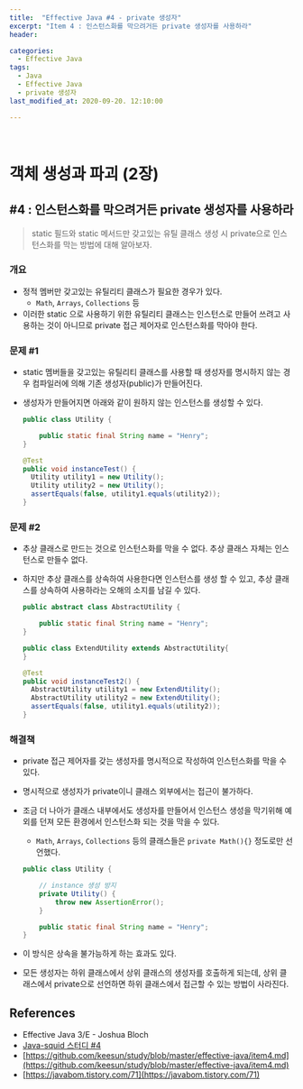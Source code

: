 ```yaml
---
title:  "Effective Java #4 - private 생성자"
excerpt: "Item 4 : 인스턴스화를 막으려거든 private 생성자를 사용하라"
header:

categories:
  - Effective Java
tags:
  - Java
  - Effective Java
  - private 생성자
last_modified_at: 2020-09-20. 12:10:00

---
```


<br>

# 객체 생성과 파괴 (2장)

## #4 : 인스턴스화를 막으려거든 private 생성자를 사용하라

> static 필드와 static 메서드만 갖고있는 유틸 클래스 생성 시 private으로 인스턴스화를 막는 방법에 대해 알아보자.

### 개요

- 정적 멤버만 갖고있는 유틸리티 클래스가 필요한 경우가 있다.
  - `Math`, `Arrays`, `Collections` 등
- 이러한 static 으로 사용하기 위한 유틸리티 클래스는 인스턴스로 만들어 쓰려고 사용하는 것이 아니므로 private 접근 제어자로 인스턴스화를 막아야 한다.



### 문제 #1

- static 멤버들을 갖고있는 유틸리티 클래스를 사용할 때 생성자를 명시하지 않는 경우 컴파일러에 의해 기존 생성자(public)가 만들어진다.

- 생성자가 만들어지면 아래와 같이 원하지 않는 인스턴스를 생성할 수 있다.

  ```java
  public class Utility {
  
      public static final String name = "Henry";
  }
  ```

  ```java
  @Test
  public void instanceTest() {
    Utility utility1 = new Utility();
    Utility utility2 = new Utility();
    assertEquals(false, utility1.equals(utility2));
  }
  ```



### 문제 #2

- 추상 클래스로 만드는 것으로 인스턴스화를 막을 수 없다. 추상 클래스 자체는 인스턴스로 만들수 없다.

- 하지만 추상 클래스를 상속하여 사용한다면 인스턴스를 생성 할 수 있고, 추상 클래스를 상속하여 사용하라는 오해의 소지를 남길 수 있다.

  ```java
  public abstract class AbstractUtility {
  
      public static final String name = "Henry";
  }
  ```

  ```java
  public class ExtendUtility extends AbstractUtility{
  }
  ```

  ```java
  @Test
  public void instanceTest2() {
    AbstractUtility utility1 = new ExtendUtility();
    AbstractUtility utility2 = new ExtendUtility();
    assertEquals(false, utility1.equals(utility2));
  }
  ```



### 해결책

- private 접근 제어자를 갖는 생성자를 명시적으로 작성하여 인스턴스화를 막을 수 있다.

- 명시적으로 생성자가 private이니 클래스 외부에서는 접근이 불가하다.

- 조금 더 나아가 클래스 내부에서도 생성자를 만들어서 인스턴스 생성을 막기위해 예외를 던져 모든 환경에서 인스턴스화 되는 것을 막을 수 있다.

  - `Math`, `Arrays`, `Collections` 등의 클래스들은 `private Math(){}` 정도로만 선언했다.

  ```java
  public class Utility {
  
      // instance 생성 방지
      private Utility() {
          throw new AssertionError();
      }
  
      public static final String name = "Henry";
  }
  ```

- 이 방식은 상속을 불가능하게 하는 효과도 있다.

- 모든 생성자는 하위 클래스에서 상위 클래스의 생성자를 호출하게 되는데, 상위 클래스에서 private으로 선언하면 하위 클래스에서 접근할 수 있는 방법이 사라진다.



## References

- Effective Java 3/E - Joshua Bloch
- [Java-squid 스터디 #4](https://github.com/java-squid/effective-java/issues/4)
- [https://github.com/keesun/study/blob/master/effective-java/item4.md](https://github.com/keesun/study/blob/master/effective-java/item4.md)
- [https://javabom.tistory.com/71](https://javabom.tistory.com/71)